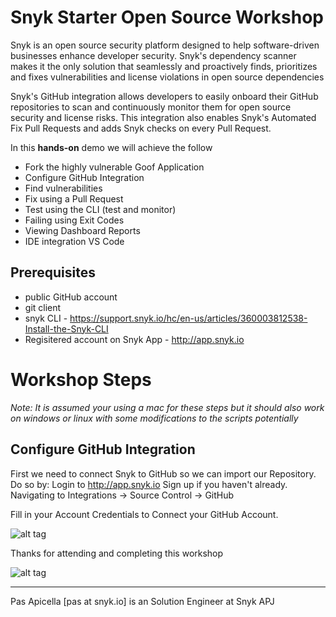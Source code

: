 # Snyk Starter Open Source Workshop

Snyk is an open source security platform designed to help software-driven businesses enhance developer security. Snyk's dependency scanner makes it the only solution that seamlessly and proactively finds, prioritizes and fixes vulnerabilities and license violations in open source dependencies

Snyk's GitHub integration allows developers to easily onboard their GitHub repositories to scan and continuously monitor them for open source security and license risks. This integration also enables Snyk's Automated Fix Pull Requests and adds Snyk checks on every Pull Request.

In this **hands-on** demo we will achieve the follow

* Fork the highly vulnerable Goof Application
* Configure GitHub Integration
* Find vulnerabilities
* Fix using a Pull Request
* Test using the CLI (test and monitor)
* Failing using Exit Codes
* Viewing Dashboard Reports
* IDE integration VS Code

## Prerequisites

* public GitHub account 
* git client
* snyk CLI - https://support.snyk.io/hc/en-us/articles/360003812538-Install-the-Snyk-CLI
* Regisitered account on Snyk App - http://app.snyk.io

# Workshop Steps

_Note: It is assumed your using a mac for these steps but it should also work on windows or linux with some modifications to the scripts potentially_

## Configure GitHub Integration

First we need to connect Snyk to GitHub so we can import our Repository. Do so by:
Login to http://app.snyk.io Sign up if you haven't already.
Navigating to Integrations -> Source Control -> GitHub

Fill in your Account Credentials to Connect your GitHub Account.

![alt tag](https://i.ibb.co/bPqqybM/snyk-starter-open-source-1.png)



Thanks for attending and completing this workshop

![alt tag](https://i.ibb.co/7tnp1B6/snyk-logo.png)

<hr />
Pas Apicella [pas at snyk.io] is an Solution Engineer at Snyk APJ
